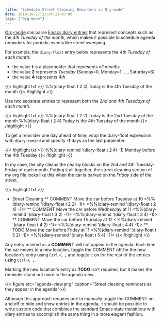 ```yaml
---
title: "Schedule Street Cleaning Reminders in Org-mode"
date: 2018-10-27T23:04:21-07:00
tags: ["Org-mode"]
---
```


[comment]: # ( https://stackoverflow.com/questions/53078035/diary-float-query-for-emacs-diary											)
[comment]: # ( https://stackoverflow.com/questions/16946220/emacs-org-mode-how-to-set-date-and-time-on-the-first-wednesday-of-month		)

[Org-mode](https://orgmode.org/) can parse [Emacs diary entries](https://www.gnu.org/software/emacs/manual/html_node/emacs/Sexp-Diary-Entries.html)
that represent concepts such as the *4th Tuesday of the month*, which makes it possible to schedule agenda reminders for periodic events like street sweeping.

<!--more-->

For example, the `diary-float` entry below represents the *4th Tuesday of each month*:

* the value **t** is a placeholder that represents *all months*
* the value **2** represents *Tuesday* (Sunday=0, Monday=1, ..., Saturday=6)
* the value **4** represents *4th*

{{< highlight txt >}}
%%(diary-float t 2 4) Today is the 4th Tuesday of the month
{{< /highlight >}}

Use two separate entries to represent both the *2nd and 4th Tuesdays of each month*.

{{< highlight txt >}}
%%(diary-float t 2 2) Today is the 2nd Tuesday of the month
%%(diary-float t 2 4) Today is the 4th Tuesday of the month
{{< /highlight >}}

To get a reminder one day ahead of time, wrap the diary-float expression with `diary-remind` and specify **-1** days as the last parameter.

{{< highlight txt >}}
%%(diary-remind '(diary-float t 2 4) -1) Monday before the 4th Tuesday
{{< /highlight >}}

In my case, the city cleans the nearby blocks on the 2nd and 4th Tuesday-Friday of each month.
Putting it all together, the street cleaning section of my org file looks like this when the car is parked on the *Friday* side of the street.

{{< highlight txt >}}
* Street Cleaning
** COMMENT Move the car before Tuesday at 10
   <%%(diary-remind '(diary-float t 2 2) -1)>
   <%%(diary-remind '(diary-float t 2 4) -1)>
** COMMENT Move the car before Wednesday at 11
   <%%(diary-remind '(diary-float t 3 2) -1)>
   <%%(diary-remind '(diary-float t 3 4) -1)>
** COMMENT Move the car before Thursday at 12
   <%%(diary-remind '(diary-float t 4 2) -1)>
   <%%(diary-remind '(diary-float t 4 4) -1)>
** TODO Move the car before Friday at 11
   <%%(diary-remind '(diary-float t 5 2) -1)>
   <%%(diary-remind '(diary-float t 5 4) -1)>
{{< /highlight >}}

Any entry marked as a **COMMENT** will not appear in the agenda.
Each time the car moves to a new location, toggle the COMMENT off for the new location's entry using `Ctrl-C ;` and toggle it on for the rest of the entries using `Ctrl-C ;`.

Marking the new location's entry as **TODO** isn't required, but it makes the reminder stand out more in the agenda view.

{{< figure src="agenda-view.png" caption="Street cleaning reminders as they appear in the agenda">}}

Although this approach requires one to manually toggle the COMMENT on and off to hide and show entries in the agenda, it should be possible to write
[custom code](https://stackoverflow.com/questions/13555385/org-mode-how-to-schedule-repeating-tasks-for-the-first-saturday-of-every-month/13755627#13755627)
that combines the standard Emacs state transitions with diary entries to accomplish the same thing in a more elegant fashion.
